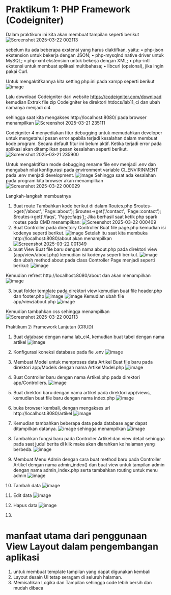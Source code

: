 # Praktikum 1: PHP Framework (Codeigniter)

Dalam praktikum ini kita akan membuat tampilan seperti berikut
![Screenshot 2025-03-22 002113](https://github.com/user-attachments/assets/92484f33-6886-431b-b0bb-e4578a6aa4d2)

sebelum itu ada beberapa exstensi yang harus diaktifkan, yaitu:
• php-json ekstension untuk bekerja dengan JSON; 
• php-mysqlnd native driver untuk MySQL; 
• php-xml ekstension untuk bekerja dengan XML; 
• php-intl ekstensi untuk membuat aplikasi multibahasa; 
• libcurl (opsional), jika ingin pakai Curl. 

Untuk mengaktifkannya kita setting php.ini pada xampp seperti berikut
![image](https://github.com/user-attachments/assets/cb47a03b-7932-4ba6-a008-24e36916b047)

Lalu download Codeigniter dari website https://codeigniter.com/download kemudian Extrak file zip Codeigniter ke direktori htdocs/lab11_ci dan ubah namanya menjadi ci4

sehingga saat kita mengakses http://localhost:8080/ pada browser menampilkan
![Screenshot 2025-03-21 235111](https://github.com/user-attachments/assets/7b776fc9-39ba-4606-95f4-3ee96a82859c)

Codeigniter 4 menyediakan fitur debugging untuk memudahkan developer untuk mengetahui pesan error apabila terjadi kesalahan dalam membuat kode program. 
Secara default fitur ini belum aktif. Ketika terjadi error pada aplikasi akan ditampilkan pesan kesalahan seperti berikut. 
![Screenshot 2025-03-21 235900](https://github.com/user-attachments/assets/d350fdee-bf8c-4246-b51e-b69bf6fdf047)

Untuk mengaktifkan mode debugging rename file env menjadi .env dan mengubah nilai konfigurasi pada environment variable CI_ENVIRINMENT pada .env menjadi development.
![image](https://github.com/user-attachments/assets/d8d3827e-69f4-43eb-bff3-c11caffe17ff)
Sehingga saat ada kesalahan pada program kita browser akan menampilkan
![Screenshot 2025-03-22 000029](https://github.com/user-attachments/assets/def8f63d-ed58-4707-b2d4-d57d29815e5e)

Langkah-langkah membuatnya
1. Buat route Tambahkan kode berikut di dalam Routes.php 
   $routes->get('/about', 'Page::about'); 
  $routes->get('/contact', 'Page::contact'); 
  $routes->get('/faqs', 'Page::faqs');
Jika berhasil saat ketik php spark routes pada CMD menampilkan:
![Screenshot 2025-03-22 000409](https://github.com/user-attachments/assets/82bf7eeb-4988-42d4-ba21-1bf7f22f3ebc)
2. Buat Controller pada directory Controller
   Buat file page.php kemudian isi kodenya seperti berikut.
   ![image](https://github.com/user-attachments/assets/7318a866-971f-472b-a43d-7884b4bf5058)
  Setelah itu saat kita membuka http://localhost:8080/about akan menampilkan
![Screenshot 2025-03-22 001349](https://github.com/user-attachments/assets/68f154bd-58bd-4cb7-9d18-fcfb1612454c)
3. buat View 
Buat file baru dengan nama about.php pada direktori view (app/view/about.php) kemudian isi kodenya seperti berikut.
![image](https://github.com/user-attachments/assets/944e3b34-caec-4035-8392-4552c3b337a2)
dan ubah method about pada class Controller Page menjadi seperti berikut:
![image](https://github.com/user-attachments/assets/fce21bf7-1b67-4fd0-8b25-ac5b26e5473a)

Kemudian refrest http://localhost:8080/about dan akan menampilkan
![image](https://github.com/user-attachments/assets/41d2187d-e297-4f4c-8fee-030bd9e6bce4)

3. buat folder template pada direktori view kemudian buat file header.php dan footer.php
   ![image](https://github.com/user-attachments/assets/27989420-6f2a-4a27-b95b-b470bbebdab5)
   ![image](https://github.com/user-attachments/assets/72c13407-bfb9-4ac6-94bf-0f092c40e723)
    Kemudian ubah file app/view/about.php
   ![image](https://github.com/user-attachments/assets/ea3b96cd-5074-460d-b684-1e76314f3012)

Kemudian tambahkan css sehingga menampilkan
![Screenshot 2025-03-22 002113](https://github.com/user-attachments/assets/b712be94-0d75-4a68-81bb-3cc55faf35e5)


Praktikum 2: Framework Lanjutan (CRUD)
1. Buat database dengan nama lab_ci4, kemudian buat tabel dengan nama artikel
![image](https://github.com/user-attachments/assets/d811098b-ecdb-472e-8553-684b1d9c380c)
2. Konfigurasi koneksi database pada fie .env
   ![image](https://github.com/user-attachments/assets/3015f8ec-7cbc-4e58-8b1c-c1f3de1462d5)
3. Membuat Model untuk memproses data Artikel
   Buat file baru pada direktori app/Models dengan nama ArtikelModel.php
   ![image](https://github.com/user-attachments/assets/d5e447f1-755d-4a25-a83a-e686f103cb32)
4. Buat Controller baru dengan nama Artikel.php pada direktori app/Controllers.
   ![image](https://github.com/user-attachments/assets/d7859c41-a68d-4e09-a79c-654442de8041)
5. Buat direktori baru dengan nama artikel pada direktori app/views, kemudian buat file baru dengan nama index.php
   ![image](https://github.com/user-attachments/assets/3dbc2eb7-d4af-46cd-8e20-f052d13a3346)
6. buka browser kembali, dengan mengakses url http://localhost:8080/artikel 
   ![image](https://github.com/user-attachments/assets/390ca551-d370-47bf-b625-1d2bcca669ca)
7. Kemudian tambahkan beberapa data pada database agar dapat ditampilkan datanya.
   ![image](https://github.com/user-attachments/assets/b144d6a1-abbb-424a-8763-ce0a4af637d9)
   sehingga menampilkan
   ![image](https://github.com/user-attachments/assets/856c63dc-962a-46a1-88a2-38d10b077344)
8. Tambahkan fungsi baru pada Controller Artikel dan view detail sehingga pada saat judul berita di klik maka akan diarahkan ke halaman yang berbeda.
   ![image](https://github.com/user-attachments/assets/5033d25b-7306-4ef8-8ec2-949406dc870d)
9. Membuat Menu Admin dengan cara buat method baru pada Controller Artikel dengan nama admin_index() dan buat view untuk tampilan admin dengan nama admin_index.php serta tambahkan routing untuk menu admin
    ![image](https://github.com/user-attachments/assets/37e9840f-f110-424f-a0e9-1d0aa6ef32bc)
10. Tambah data
    ![image](https://github.com/user-attachments/assets/9c03bb51-791f-4c7d-99b4-6b083c9a1b87)
11. Edit data
    ![image](https://github.com/user-attachments/assets/bb4e84ec-e671-4c53-b5eb-cd45104709d4)
13. Hapus data
    ![image](https://github.com/user-attachments/assets/fbb28377-eddc-4dd1-9fc4-1167cf5b129c)

12. 


    
# manfaat utama dari penggunaan View Layout dalam pengembangan aplikasi
1. untuk membuat template tampilan yang dapat digunakan kembali
2. Layout desain UI tetap seragam di seluruh halaman.
3. Memisahkan Logika dan Tampilan sehingga code lebih bersih dan mudah dibaca



   


